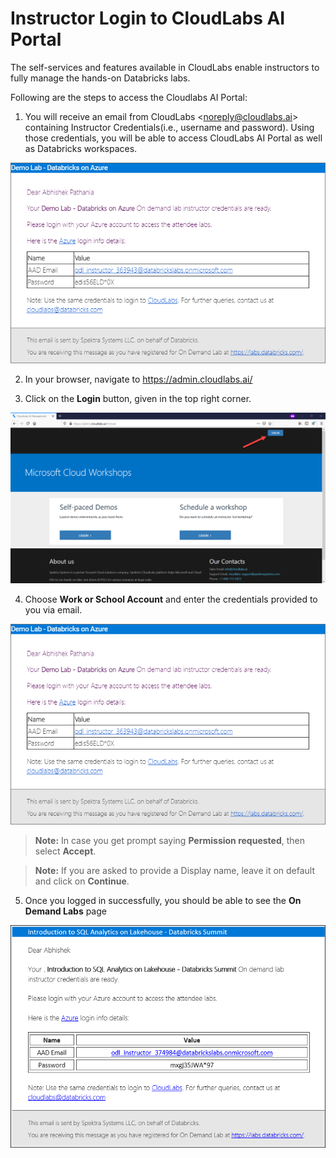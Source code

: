 # Instructor Login to CloudLabs AI Portal 

The self-services and features available in CloudLabs enable instructors to fully manage the hands-on Databricks labs. 

Following are the steps to access the Cloudlabs AI Portal:

1. You will receive an email from CloudLabs <<noreply@cloudlabs.ai>> containing Instructor Credentials(i.e., username and password). Using those credentials, you will be able to access CloudLabs AI Portal as well as Databricks workspaces.

![](Media/image0.png)

2. In your browser, navigate to https://admin.cloudlabs.ai/

3. Click on the **Login** button, given in the top right corner.

![](Media/image1.png)

4. Choose **Work or School Account** and enter the credentials provided to you via email.

 ![workaccount](Media/image0.png)

> **Note:** In case you get prompt saying **Permission requested**, then select **Accept**.

> **Note:** If you are asked to provide a Display name, leave it on default and click on **Continue**.
 
5. Once you logged in successfully, you should be able to see the **On Demand Labs** page

 ![ondemandlabs](media/image0.png)
